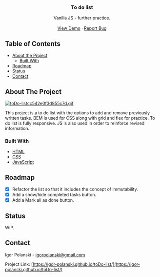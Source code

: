  <h3 align="center">To do list</h3>

  <p align="center">
    Vanilla JS - further practice.
    <br />
    <br />
    <a href="https://igor-polanski.github.io/toDo-list/" target="_blank" rel="noopener noreferrer">View Demo</a>
    ·
    <a href="https://igor-polanski.github.io/toDo-list/issues" target="_blank" rel="noopener noreferrer">Report Bug</a>
  </p>
</p>



## Table of Contents

* [About the Project](#about-the-project)
  * [Built With](#built-with)
* [Roadmap](#roadmap)
* [Status](#status)
* [Contact](#contact)



## About The Project

[![toDo-listcc542e0f3d855c7d.gif](https://s7.gifyu.com/images/toDo-listcc542e0f3d855c7d.gif)](https://gifyu.com/image/Q1IY)

This project is a to do list with the options to add and remove previously written tasks. BEM is used for CSS along with grid and flex for practice. To do list is fully responsive. JS is also used in order to reinforce revised information.


### Built With

* [HTML](https://igor-polanski.github.io/toDo-list/blob/master/index.html)
* [CSS](https://igor-polanski.github.io/toDo-list/tree/master/css)
* [JavaScript](https://igor-polanski.github.io/toDo-list/blob/master/js/script.js)


## Roadmap

- [x] Refactor the list so that it includes the concept of immutability.
- [x] Add a show/hide completed tasks button.
- [x] Add a Mark all as done button.

## Status

WIP.

## Contact

Igor Polanski - igorpolanski@gmail.com

Project Link: [https://igor-polanski.github.io/toDo-list/](https://igor-polanski.github.io/toDo-list/)

